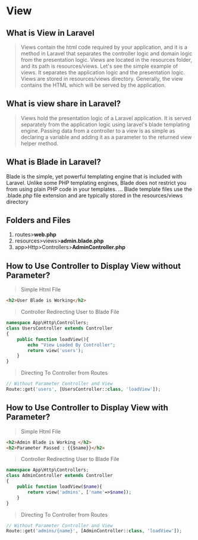 # View
## What is View in Laravel
> Views contain the html code required by your application, and it is a method in Laravel that separates the controller logic and domain logic from the presentation logic. Views are located in the resources folder, and its path is resources/views. Let's see the simple example of views.
> It separates the application logic and the presentation logic. Views are stored in resources/views directory. Generally, the view contains the HTML which will be served by the application.
## What is view share in Laravel?
> Views hold the presentation logic of a Laravel application. It is served separately from the application logic using laravel's blade templating engine. Passing data from a controller to a view is as simple as declaring a variable and adding it as a parameter to the returned view helper method.
## What is Blade in Laravel?
Blade is the simple, yet powerful templating engine that is included with Laravel. Unlike some PHP templating engines, Blade does not restrict you from using plain PHP code in your templates. ... Blade template files use the .blade.php file extension and are typically stored in the resources/views directory

## Folders and Files
1. routes>**web.php**
2. resources>views>**admin.blade.php**
3. app>Http>Controllers>**AdminController.php**

## How to Use Controller to Display View without Parameter?
> Simple Html File
```html
<h2>User Blade is Working</h2>
```
> Controller Redirecting User to Blade File
```php
namespace App\Http\Controllers;
class UsersController extends Controller
{
    public function loadView(){
        echo "View Loaded By Controller";
        return view('users');
    }
}
```
> Directing To Controller from Routes
```php
// Without Parameter Controller and View
Route::get('users', [UsersController::class, 'loadView']);
```
## How to Use Controller to Display View with Parameter?
> Simple Html File
```html
<h2>Admin Blade is Working </h2>
<h2>Parameter Passed : {{$name}}</h2>
```
> Controller Redirecting User to Blade File
```php
namespace App\Http\Controllers;
class AdminController extends Controller
{
    public function loadView($name){
        return view('admins', ['name'=>$name]);
    }
}
```
> Directing To Controller from Routes
```php
// Without Parameter Controller and View
Route::get('admins/{name}', [AdminController::class, 'loadView']);
```
